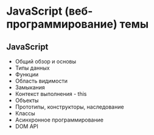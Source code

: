# JavaScript (веб-программирование) темы

## JavaScript
* Общий обзор и основы
* Типы данных
* Функции
* Область видимости
* Замыкания
* Контекст выполнения - this
* Объекты
* Прототипы, конструкторы, наследование
* Классы
* Асинхронное программирование
* DOM API
